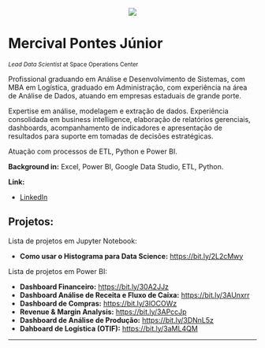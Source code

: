 <p align="center">
  <img src="banner.png" >
</p>

# Mercival Pontes Júnior
<sub>*Lead Data Scientist* at Space Operations Center</sub>

Profissional graduando em Análise e Desenvolvimento de Sistemas, com MBA em Logística, graduado em Administração, com experiência na área de Análise de Dados, atuando em empresas estaduais de grande porte. 

Expertise em análise, modelagem e extração de dados. Experiência consolidada em business intelligence, elaboração de relatórios gerenciais, dashboards, acompanhamento de indicadores e apresentação de resultados para suporte em tomadas de decisões estratégicas.

Atuação com processos de ETL, Python e Power BI. 

**Background in:** Excel, Power BI, Google Data Studio, ETL, Python.

**Link:**
* [LinkedIn](https://www.linkedin.com/in/mercival-pontes/)


## Projetos:
Lista de projetos em Jupyter Notebook:

* **Como usar o Histograma para Data Science:** https://bit.ly/2L2cMwy

Lista de projetos em Power BI:

* **Dashboard Financeiro:** https://bit.ly/30A2JJz
* **Dashboard Análise de Receita e Fluxo de Caixa:** https://bit.ly/3AUnxrr
* **Dashboard de Compras:** https://bit.ly/3lOCOWz
* **Revenue & Margin Analysis:** https://bit.ly/3APccJp
* **Dashboard de Análise de Produção:** https://bit.ly/3DNnL5z
* **Dahboard de Logística (OTIF):** https://bit.ly/3aML4QM



---


